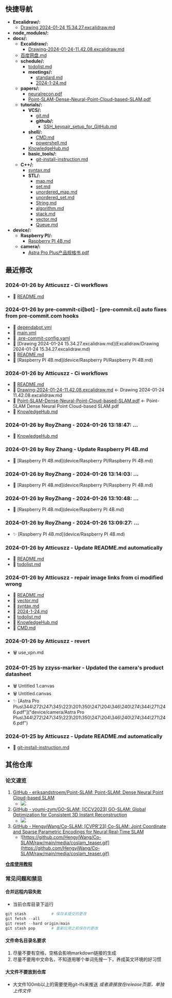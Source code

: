 ## 快捷导航
- **Excalidraw/:**
  - [Drawing 2024-01-24 15.34.27.excalidraw.md](Excalidraw/Drawing-2024-01-24-15.34.27.excalidraw.md)
- **node_modules/:**
- **docs/:**
  - **Excalidraw/:**
    - [Drawing-2024-01-24-11.42.08.excalidraw.md](docs/Excalidraw/Drawing-2024-01-24-11.42.08.excalidraw.md)
  - [百度网盘.md](docs/百度网盘.md)
  - **schedule/:**
    - [todolist.md](docs/schedule/todolist.md)
    - **meetings/:**
      - [standard.md](docs/schedule/meetings/standard.md)
      - [2024-1-24.md](docs/schedule/meetings/2024-1-24.md)
  - **papers/:**
    - [neuralrecon.pdf](docs/papers/neuralrecon.pdf)
    - [Point-SLAM-Dense-Neural-Point-Cloud-based-SLAM.pdf](docs/papers/Point-SLAM-Dense-Neural-Point-Cloud-based-SLAM.pdf)
  - **tutorials/:**
    - **VCS/:**
      - [git.md](docs/tutorials/VCS/git.md)
      - **github/:**
        - [SSH_keypair_setup_for_GitHub.md](docs/tutorials/VCS/github/SSH_keypair_setup_for_GitHub.md)
    - **shell/:**
      - [CMD.md](docs/tutorials/shell/CMD.md)
      - [powershell.md](docs/tutorials/shell/powershell.md)
    - [KnowledgeHub.md](docs/tutorials/KnowledgeHub.md)
    - **basic_tools/:**
      - [git-install-instruction.md](docs/tutorials/basic_tools/git-install-instruction.md)
  - **C++/:**
    - [syntax.md](docs/C++/syntax.md)
    - **STL/:**
      - [map.md](docs/C++/STL/map.md)
      - [set.md](docs/C++/STL/set.md)
      - [unordered_map.md](docs/C++/STL/unordered_map.md)
      - [unordered_set.md](docs/C++/STL/unordered_set.md)
      - [String.md](docs/C++/STL/String.md)
      - [algorithm.md](docs/C++/STL/algorithm.md)
      - [stack.md](docs/C++/STL/stack.md)
      - [vector.md](docs/C++/STL/vector.md)
      - [Queue.md](docs/C++/STL/Queue.md)
- **device/:**
  - **Raspberry PI/:**
    - [Raspberry PI 4B.md](device/Raspberry-PI/Raspberry-PI-4B.md)
  - **camera/:**
    - [Astra Pro Plus产品规格书.pdf](device/camera/Astra-Pro-Plus产品规格书.pdf)
## 最近修改
### 2024-01-26 by Atticuszz - Ci workflows
- 🔨 [README.md](README.md)
### 2024-01-26 by pre-commit-ci[bot] - [pre-commit.ci] auto fixes from pre-commit.com hooks
- 🔨 [dependabot.yml](.github/dependabot.yml)
- 🔨 [main.yml](.github/workflows/main.yml)
- 🔨 [.pre-commit-config.yaml](.pre-commit-config.yaml)
- 🔨 [Drawing 2024-01-24 15.34.27.excalidraw.md](Excalidraw/Drawing 2024-01-24 15.34.27.excalidraw.md)
- 🔨 [README.md](README.md)
- 🔨 [Raspberry PI 4B.md](device/Raspberry PI/Raspberry PI 4B.md)
### 2024-01-26 by Atticuszz - Ci workflows
- 🔨 [README.md](README.md)
- 🚚 [Drawing-2024-01-24-11.42.08.excalidraw.md](docs/Excalidraw/Drawing-2024-01-24-11.42.08.excalidraw.md) <- Drawing 2024-01-24 11.42.08.excalidraw.md
- 🚚 [Point-SLAM-Dense-Neural-Point-Cloud-based-SLAM.pdf](docs/papers/Point-SLAM-Dense-Neural-Point-Cloud-based-SLAM.pdf) <- Point-SLAM Dense Neural Point Cloud-based SLAM.pdf
- 🔨 [KnowledgeHub.md](docs/tutorials/KnowledgeHub.md)
### 2024-01-26 by RoyZhang - 2024-01-26 13:18:47: ...
- 🔨 [KnowledgeHub.md](docs/tutorials/KnowledgeHub.md)
### 2024-01-26 by Roy Zhang - Update Raspberry PI 4B.md
- 🔨 [Raspberry PI 4B.md](device/Raspberry PI/Raspberry PI 4B.md)
### 2024-01-26 by RoyZhang - 2024-01-26 13:14:03: ...
- 🔨 [Raspberry PI 4B.md](device/Raspberry PI/Raspberry PI 4B.md)
### 2024-01-26 by RoyZhang - 2024-01-26 13:10:48: ...
- 🔨 [Raspberry PI 4B.md](device/Raspberry PI 4B.md)
### 2024-01-26 by RoyZhang - 2024-01-26 13:09:27: ...
- ✨ [Raspberry PI 4B.md](device/Raspberry PI 4B.md)
### 2024-01-26 by Atticuszz - Update README.md automatically
- 🔨 [README.md](README.md)
- 🔨 [todolist.md](docs/schedule/todolist.md)
### 2024-01-26 by Atticuszz - repair image links from ci modified wrong
- 🔨 [README.md](README.md)
- 🔨 [vector.md](docs/C++/STL/vector.md)
- 🔨 [syntax.md](docs/C++/syntax.md)
- 🔨 [2024-1-24.md](docs/schedule/meetings/2024-1-24.md)
- 🔨 [todolist.md](docs/schedule/todolist.md)
- 🔨 [KnowledgeHub.md](docs/tutorials/KnowledgeHub.md)
- 🔨 [CMD.md](docs/tutorials/shell/CMD.md)
### 2024-01-26 by Atticuszz - revert
- 🗑️ use_vpn.md
### 2024-01-25 by zzyss-marker - Updated the camera's product datasheet
- 🗑️ Untitled 1.canvas
- 🗑️ Untitled.canvas
- ✨ [Astra Pro Plus\344\272\247\345\223\201\350\247\204\346\240\274\344\271\246.pdf"]("device/camera/Astra Pro Plus\344\272\247\345\223\201\350\247\204\346\240\274\344\271\246.pdf")
### 2024-01-25 by Atticuszz - Update README.md automatically
- 🔨 [git-install-instruction.md](docs/tutorials/basic_tools/git-install-instruction.md)
## 其他仓库

### 论文速览

1. [GitHub - eriksandstroem/Point-SLAM: Point-SLAM: Dense Neural Point Cloud-based SLAM](https://github.com/eriksandstroem/Point-SLAM)
   - ![](https://github.com/eriksandstroem/Point-SLAM/raw/main/media/office_4.gif)
2. [GitHub - youmi-zym/GO-SLAM: [ICCV2023] GO-SLAM: Global Optimization for Consistent 3D Instant Reconstruction](https://github.com/youmi-zym/GO-SLAM)
   - ![](https://github.com/youmi-zym/GO-SLAM/raw/main/images/comparison.png)
3. [GitHub - HengyiWang/Co-SLAM: [CVPR'23] Co-SLAM: Joint Coordinate and Sparse Parametric Encodings for Neural Real-Time SLAM](https://github.com/HengyiWang/Co-SLAM)
   - ![https://github.com/HengyiWang/Co-SLAM/raw/main/media/coslam_teaser.gif](https://github.com/HengyiWang/Co-SLAM/raw/main/media/coslam_teaser.gif)

**[仓库使用教程](docs/tutorials/KnowledgeHub.md)**

### 常见问题和禁忌

#### 合并远程内容失败

- 当前仓库目录下运行

```PowerShell
git stash           # 保存未提交的更改
git fetch --all
git reset --hard origin/main
git stash pop       # 重新应用之前保存的更改
```

#### 文件命名目录名要求

1. 尽量不要有空格，空格会影响markdown链接的生成
2. 尽量不要用中文命名，不知道用哪个单词先搜一下，养成英文环境的好习惯

#### 大文件不要放到仓库

- 大文件100mb以上的需要使用git-lfs来推送 _或者直接放在release页面，单独上传文件_
